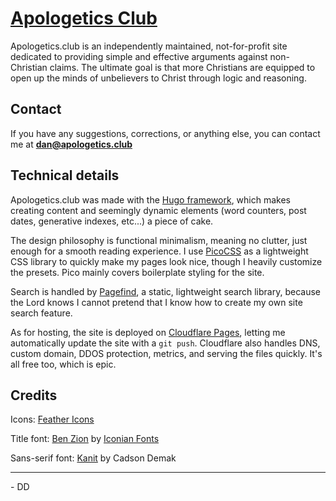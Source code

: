 # [Apologetics Club](https://apologetics.club)

Apologetics.club is an independently maintained, not-for-profit site dedicated to providing simple and effective arguments against non-Christian claims. The ultimate goal is that more Christians are equipped to open up the minds of unbelievers to Christ through logic and reasoning.

## Contact

If you have any suggestions, corrections, or anything else, you can contact me at [**dan@apologetics.club**](mailto:dan@apologetics.club)

## Technical details

Apologetics.club was made with the [Hugo framework](https://gohugo.io), which makes creating content and seemingly dynamic elements (word counters, post dates, generative indexes, etc...) a piece of cake. 

The design philosophy is functional minimalism, meaning no clutter, just enough for a smooth reading experience. I use [PicoCSS](https://picocss.com) as a lightweight CSS library to quickly make my pages look nice, though I heavily customize the presets. Pico mainly covers boilerplate styling for the site.

Search is handled by [Pagefind](https://pagefind.app), a static, lightweight search library, because the Lord knows I cannot pretend that I know how to create my own site search feature.

As for hosting, the site is deployed on [Cloudflare Pages](https://pages.cloudflare.com), letting me automatically update the site with a `git push`. Cloudflare also handles DNS, custom domain, DDOS protection, metrics, and serving the files quickly. It's all free too, which is epic.

## Credits

Icons: [Feather Icons](https://feathericons.com)

Title font: [Ben Zion](https://www.dafont.com/ben-zion.font) by [Iconian Fonts](https://www.iconian.com/)

Sans-serif font: [Kanit](https://fonts.google.com/specimen/Kanit) by Cadson Demak

---

 \- DD
